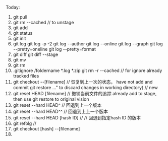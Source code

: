 Today:
1. git pull
2. git rm --cached <file>  // to unstage
3. git add
4. git status
5. git init
6. git log
	git log -p -2
	git log --author
	git log --online
	git log --graph
	git log --pretty=oneline
	git log --pretty=format
7. git diff
	git diff --stage
8. git mv
9. git rm
10. .gitignore
	/foldername
	*.log
	*.zip
	git rm -r --cached // for ignore already tracked files
10. git checkout --[filename] // 恢复到上一次的状态， have not add and commit
    git restore <file>..." to discard changes in working directory) // new 
11. git reset HEAD [filename] // 撤销当前文件的追踪 already add to stage, then use git restore to original vision
12. git reset --hard HEAD^  // 回退到上一个版本
13. git reset --hard HEAD^^ // 回退到上上一个版本
14. git reset --hard HEAD [hash ID] // // 回退到指定hash ID 的版本
15. git refolg  // 	
16. git checkout [hash] --[filename]
17. 
